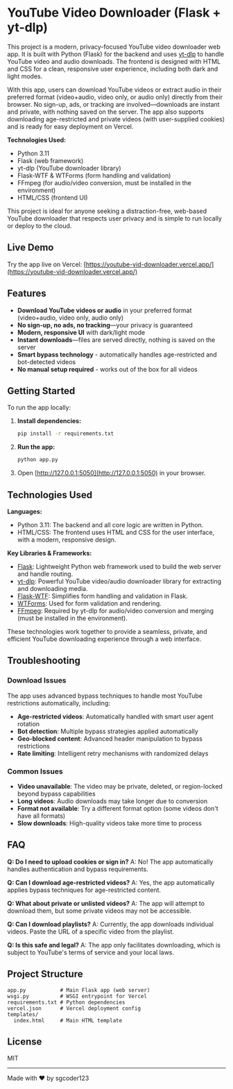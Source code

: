 # YouTube Video Downloader (Flask + yt-dlp)

This project is a modern, privacy-focused YouTube video downloader web app. It is built with Python (Flask) for the backend and uses [yt-dlp](https://github.com/yt-dlp/yt-dlp) to handle YouTube video and audio downloads. The frontend is designed with HTML and CSS for a clean, responsive user experience, including both dark and light modes.

With this app, users can download YouTube videos or extract audio in their preferred format (video+audio, video only, or audio only) directly from their browser. No sign-up, ads, or tracking are involved—downloads are instant and private, with nothing saved on the server. The app also supports downloading age-restricted and private videos (with user-supplied cookies) and is ready for easy deployment on Vercel.

**Technologies Used:**
- Python 3.11
- Flask (web framework)
- yt-dlp (YouTube downloader library)
- Flask-WTF & WTForms (form handling and validation)
- FFmpeg (for audio/video conversion, must be installed in the environment)
- HTML/CSS (frontend UI)

This project is ideal for anyone seeking a distraction-free, web-based YouTube downloader that respects user privacy and is simple to run locally or deploy to the cloud.

## Live Demo

Try the app live on Vercel: [https://youtube-vid-downloader.vercel.app/](https://youtube-vid-downloader.vercel.app/)

## Features
- **Download YouTube videos or audio** in your preferred format (video+audio, video only, audio only)
- **No sign-up, no ads, no tracking**—your privacy is guaranteed
- **Modern, responsive UI** with dark/light mode
- **Instant downloads**—files are served directly, nothing is saved on the server
- **Smart bypass technology** - automatically handles age-restricted and bot-detected videos
- **No manual setup required** - works out of the box for all videos

## Getting Started

To run the app locally:
1. **Install dependencies:**
   ```bash
   pip install -r requirements.txt
   ```
2. **Run the app:**
   ```bash
   python app.py
   ```
3. Open [http://127.0.0.1:5050](http://127.0.0.1:5050) in your browser.

## Technologies Used

**Languages:**
- Python 3.11: The backend and all core logic are written in Python.
- HTML/CSS: The frontend uses HTML and CSS for the user interface, with a modern, responsive design.

**Key Libraries & Frameworks:**
- [Flask](https://flask.palletsprojects.com/): Lightweight Python web framework used to build the web server and handle routing.
- [yt-dlp](https://github.com/yt-dlp/yt-dlp): Powerful YouTube video/audio downloader library for extracting and downloading media.
- [Flask-WTF](https://flask-wtf.readthedocs.io/): Simplifies form handling and validation in Flask.
- [WTForms](https://wtforms.readthedocs.io/): Used for form validation and rendering.
- [FFmpeg](https://ffmpeg.org/): Required by yt-dlp for audio/video conversion and merging (must be installed in the environment).

These technologies work together to provide a seamless, private, and efficient YouTube downloading experience through a web interface.

## Troubleshooting

### Download Issues

The app uses advanced bypass techniques to handle most YouTube restrictions automatically, including:

- **Age-restricted videos**: Automatically handled with smart user agent rotation
- **Bot detection**: Multiple bypass strategies applied automatically  
- **Geo-blocked content**: Advanced header manipulation to bypass restrictions
- **Rate limiting**: Intelligent retry mechanisms with randomized delays

### Common Issues

- **Video unavailable**: The video may be private, deleted, or region-locked beyond bypass capabilities
- **Long videos**: Audio downloads may take longer due to conversion
- **Format not available**: Try a different format option (some videos don't have all formats)
- **Slow downloads**: High-quality videos take more time to process

## FAQ

**Q: Do I need to upload cookies or sign in?**
A: No! The app automatically handles authentication and bypass requirements.

**Q: Can I download age-restricted videos?**
A: Yes, the app automatically applies bypass techniques for age-restricted content.

**Q: What about private or unlisted videos?**
A: The app will attempt to download them, but some private videos may not be accessible.

**Q: Can I download playlists?**
A: Currently, the app downloads individual videos. Paste the URL of a specific video from the playlist.

**Q: Is this safe and legal?**
A: The app only facilitates downloading, which is subject to YouTube's terms of service and your local laws.

## Project Structure
```
app.py           # Main Flask app (web server)
wsgi.py          # WSGI entrypoint for Vercel
requirements.txt # Python dependencies
vercel.json      # Vercel deployment config
templates/
  index.html     # Main HTML template
```

## License
MIT

---
Made with ❤️ by sgcoder123
